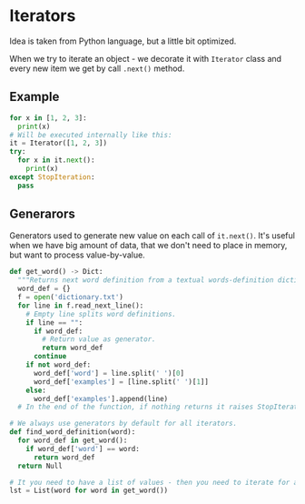 # Iterators

Idea is taken from Python language, but a little bit optimized.

When we try to iterate an object - we decorate it with `Iterator` class and every new item we get by call `.next()` method.

## Example

```python
for x in [1, 2, 3]:
  print(x)
# Will be executed internally like this:
it = Iterator([1, 2, 3])
try:
  for x in it.next():
    print(x)
except StopIteration:
  pass
```
## Generarors

Generators used to generate new value on each call of `it.next()`. It's useful when we have big amount of data, that we don't need to place in memory, but want to process value-by-value.

```python
def get_word() -> Dict:
  """Returns next word definition from a textual words-definition dictionary."""
  word_def = {}
  f = open('dictionary.txt')
  for line in f.read_next_line():
    # Empty line splits word definitions.
    if line == "":
      if word_def:
        # Return value as generator.
        return word_def
      continue
    if not word_def:
      word_def['word'] = line.split(' ')[0]
      word_def['examples'] = [line.split(' ')[1]]
    else:
      word_def['examples'].append(line)
  # In the end of the function, if nothing returns it raises StopIteration.

# We always use generators by default for all iterators.
def find_word_definition(word):
  for word_def in get_word():
    if word_def['word'] == word:
      return word_def
  return Null

# It you need to have a list of values - then you need to iterate for all elements and create a list of values.
lst = List(word for word in get_word())
```
